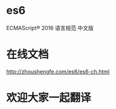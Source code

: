 # es6

ECMAScript® 2016 语言规范 中文版
 
# 在线文档 
 
http://zhoushengfe.com/es6/es6-ch.html  

 
# 欢迎大家一起翻译  
 
